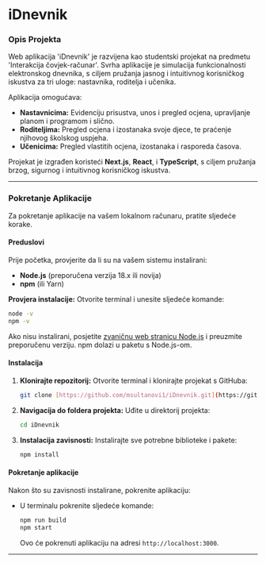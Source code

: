 # iDnevnik

### Opis Projekta

Web aplikacija 'iDnevnik' je razvijena kao studentski projekat na predmetu 'Interakcija čovjek-računar'. Svrha aplikacije je simulacija funkcionalnosti elektronskog dnevnika, s ciljem pružanja jasnog i intuitivnog korisničkog iskustva za tri uloge: nastavnika, roditelja i učenika.

Aplikacija omogućava:
- **Nastavnicima:** Evidenciju prisustva, unos i pregled ocjena, upravljanje planom i programom i slično.
- **Roditeljima:** Pregled ocjena i izostanaka svoje djece, te praćenje njihovog školskog uspjeha.
- **Učenicima:** Pregled vlastitih ocjena, izostanaka i rasporeda časova.

Projekat je izgrađen koristeći **Next.js**, **React**, i **TypeScript**, s ciljem pružanja brzog, sigurnog i intuitivnog korisničkog iskustva.

---

### Pokretanje Aplikacije

Za pokretanje aplikacije na vašem lokalnom računaru, pratite sljedeće korake.

#### Preduslovi

Prije početka, provjerite da li su na vašem sistemu instalirani:
- **Node.js** (preporučena verzija 18.x ili novija)
- **npm** (ili Yarn)

**Provjera instalacije:**
Otvorite terminal i unesite sljedeće komande:

```bash
node -v
npm -v
```

Ako nisu instalirani, posjetite [zvaničnu web stranicu Node.js](https://nodejs.org/en) i preuzmite preporučenu verziju. npm dolazi u paketu s Node.js-om.

#### Instalacija

1.  **Klonirajte repozitorij:**
    Otvorite terminal i klonirajte projekat s GitHuba:

    ```bash
    git clone [https://github.com/msultanovi1/iDnevnik.git](https://github.com/msultanovi1/iDnevnik.git)
    ```

2.  **Navigacija do foldera projekta:**
    Uđite u direktorij projekta:

    ```bash
    cd iDnevnik
    ```

3.  **Instalacija zavisnosti:**
    Instalirajte sve potrebne biblioteke i pakete:

    ```bash
    npm install
    ```

#### Pokretanje aplikacije

Nakon što su zavisnosti instalirane, pokrenite aplikaciju:

- U terminalu pokrenite sljedeće komande:

    ```bash
    npm run build
    npm start
    ```

    Ovo će pokrenuti aplikaciju na adresi `http://localhost:3000`.

---
